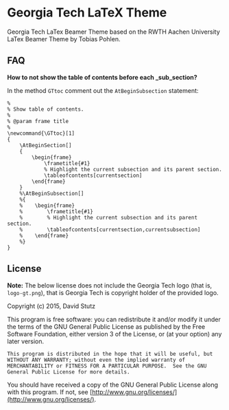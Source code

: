 # Georgia Tech LaTeX Theme

Georgia Tech LaTex Beamer Theme based on the RWTH Aachen University LaTex Beamer Theme by Tobias Pohlen.

## FAQ

**How to not show the table of contents before each _sub_section?**

In the method `GTtoc` comment out the `AtBeginSubsection` statement:

    %
    % Show table of contents.
    %
    % @param frame title
    %
    \newcommand{\GTtoc}[1]
    {
        \AtBeginSection[]
        {
            \begin{frame}
                \frametitle{#1}
                % Highlight the current subsection and its parent section.
                \tableofcontents[currentsection]
            \end{frame}
        }
        %\AtBeginSubsection[]
        %{
        %    \begin{frame}
        %        \frametitle{#1}
        %        % Highlight the current subsection and its parent section.
        %        \tableofcontents[currentsection,currentsubsection]
        %    \end{frame}
        %}
    }

## License

**Note:** The below license does not include the Georgia Tech logo (that is, `logo-gt.png`), that is Georgia Tech is copyright holder of the provided logo.

Copyright (c) 2015, David Stutz

This program is free software: you can redistribute it and/or modify it under the terms of the GNU General Public License as published by the Free Software Foundation, either version 3 of the License, or (at your option) any later version.

    This program is distributed in the hope that it will be useful, but WITHOUT ANY WARRANTY; without even the implied warranty of MERCHANTABILITY or FITNESS FOR A PARTICULAR PURPOSE.  See the GNU General Public License for more details.

You should have received a copy of the GNU General Public License along with this program. If not, see [http://www.gnu.org/licenses/](http://www.gnu.org/licenses/).
